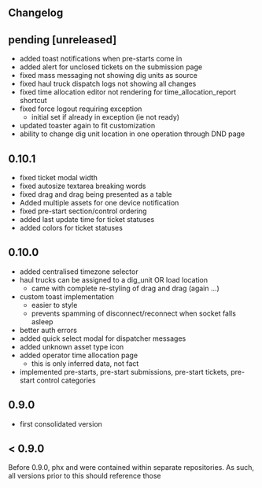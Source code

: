 ## Changelog

## pending [unreleased]
- added toast notifications when pre-starts come in
- added alert for unclosed tickets on the submission page
- fixed mass messaging not showing dig units as source
- fixed haul truck dispatch logs not showing all changes
- fixed time allocation editor not rendering for time_allocation_report shortcut
- fixed force logout requiring exception
  - initial set if already in exception (ie not ready)
- updated toaster again to fit customization
- ability to change dig unit location in one operation through DND page

## 0.10.1
- fixed ticket modal width
- fixed autosize textarea breaking words
- fixed drag and drag being presented as a table
- Added multiple assets for one device notification
- fixed pre-start section/control ordering
- added last update time for ticket statuses
- added colors for ticket statuses

## 0.10.0
- added centralised timezone selector
- haul trucks can be assigned to a dig_unit OR load location
  - came with complete re-styling of drag and drag (again ...)
- custom toast implementation
  - easier to style
  - prevents spamming of disconnect/reconnect when socket falls asleep
- better auth errors
- added quick select modal for dispatcher messages
- added unknown asset type icon
- added operator time allocation page 
  - this is only inferred data, not fact
- implemented pre-starts, pre-start submissions, pre-start tickets, pre-start control categories

## 0.9.0
- first consolidated version

## < 0.9.0

Before 0.9.0, phx and were contained within separate repositories. As such, all versions prior to this should reference those
